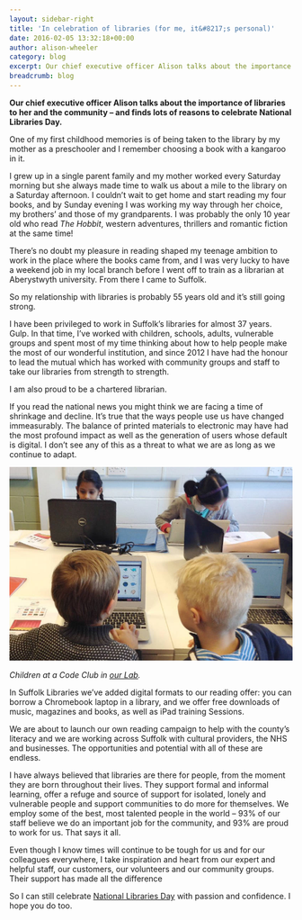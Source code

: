 ```yaml
---
layout: sidebar-right
title: 'In celebration of libraries (for me, it&#8217;s personal)'
date: 2016-02-05 13:32:18+00:00
author: alison-wheeler
category: blog
excerpt: Our chief executive officer Alison talks about the importance of libraries to her and the community &#8211; all reasons to  celebrate <a href="http://nationallibrariesday.org.uk/">National Libraries Day</a>.
breadcrumb: blog
---
```

**Our chief executive officer Alison talks about the importance of libraries to her and the community – and finds lots of reasons to celebrate National Libraries Day.**

One of my first childhood memories is of being taken to the library by my mother as a preschooler and I remember choosing a book with a kangaroo in it.

I grew up in a single parent family and my mother worked every Saturday morning but she always made time to walk us about a mile to the library on a Saturday afternoon. I couldn’t wait to get home and start reading my four books, and by Sunday evening I was working my way through her choice, my brothers’ and those of my grandparents. I was probably the only 10 year old who read <cite>The Hobbit</cite>, western adventures, thrillers and romantic fiction at the same time!

There’s no doubt my pleasure in reading shaped my teenage ambition to work in the place where the books came from, and I was very lucky to have a weekend job in my local branch before I went off to train as a librarian at Aberystwyth university. From there I came to Suffolk.

So my relationship with libraries is probably 55 years old and it’s still going strong.

I have been privileged to work in Suffolk’s libraries for almost 37 years. Gulp. In that time, I’ve worked with children, schools, adults, vulnerable groups and spent most of my time thinking about how to help people make the most of our wonderful institution, and since 2012 I have had the honour to lead the mutual which has worked with community groups and staff to take our libraries from strength to strength.

I am also proud to be a chartered librarian.

If you read the national news you might think we are facing a time of shrinkage and decline. It’s true that the ways people use us have changed immeasurably. The balance of printed materials to electronic may have had the most profound impact as well as the generation of users whose default is digital. I don’t see any of this as a threat to what we are as long as we continue to adapt.

![Children working on laptops](/images/article/code-club-four-children-at-laptops.jpg)

*Children at a Code Club in [our Lab](/hub).*

In Suffolk Libraries we’ve added digital formats to our reading offer: you can borrow a Chromebook laptop in a library, and we offer free downloads of music, magazines and books, as well as iPad training Sessions.

We are about to launch our own reading campaign to help with the county’s literacy and we are working across Suffolk with cultural providers, the NHS and businesses. The opportunities and potential with all of these are endless.

I have always believed that libraries are there for people, from the moment they are born throughout their lives. They support formal and informal learning, offer a refuge and source of support for isolated, lonely and vulnerable people and support communities to do more for themselves. We employ some of the best, most talented people in the world – 93% of our staff believe we do an important job for the community, and 93% are proud to work for us. That says it all.

Even though I know times will continue to be tough for us and for our colleagues everywhere, I take inspiration and heart from our expert and helpful staff, our customers, our volunteers and our community groups. Their support has made all the difference

So I can still celebrate [National Libraries Day](http://nationallibrariesday.org.uk/) with passion and confidence. I hope you do too.
